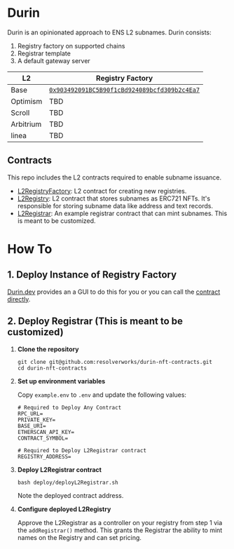 # Durin

Durin is an opinionated approach to ENS L2 subnames. Durin consists:

1. Registry factory on supported chains
2. Registrar template
3. A default gateway server

| L2        | Registry Factory                                                                                                        |
| --------- | ----------------------------------------------------------------------------------------------------------------------- |
| Base      | [`0x903492091BC5B90f1cBd924089bcfd309b2c4Ea7`](https://basescan.org/address/0x903492091bc5b90f1cbd924089bcfd309b2c4ea7) |
| Optimism  | TBD                                                                                                                     |
| Scroll    | TBD                                                                                                                     |
| Arbitrium | TBD                                                                                                                     |
| linea     | TBD                                                                                                                     |

## Contracts

This repo includes the L2 contracts required to enable subname issuance.

- [L2RegistryFactory](./src/L2RegistryFactory.sol): L2 contract for creating new registries.
- [L2Registry](./src/L2Registry.sol): L2 contract that stores subnames as ERC721 NFTs.
  It's responsible for storing subname data like address and text records.
- [L2Registrar](./src/L2Registrar.sol): An example registrar contract that can mint subnames. This is meant to be customized.

# How To

## 1. Deploy Instance of Registry Factory

[Durin.dev]("Durin.dev") provides an a GUI to do this for you or you can call the [contract directly](https://basescan.org/address/0x903492091bc5b90f1cbd924089bcfd309b2c4ea7#writeContract).

## 2. Deploy Registrar (This is meant to be customized)

1. **Clone the repository**

   ```shell
   git clone git@github.com:resolverworks/durin-nft-contracts.git
   cd durin-nft-contracts
   ```

2. **Set up environment variables**

   Copy `example.env` to `.env` and update the following values:

   ```env
   # Required to Deploy Any Contract
   RPC_URL=
   PRIVATE_KEY=
   BASE_URI=
   ETHERSCAN_API_KEY=
   CONTRACT_SYMBOL=

   # Required to Deploy L2Registrar contract
   REGISTRY_ADDRESS=
   ```

3. **Deploy L2Registrar contract**

   ```shell
   bash deploy/deployL2Registrar.sh
   ```

   Note the deployed contract address.

4. **Configure deployed L2Registry**

   Approve the L2Registrar as a controller on your registry from step 1 via the `addRegistrar()` method. This grants the Registrar the ability to mint names on the Registry and can set pricing.
